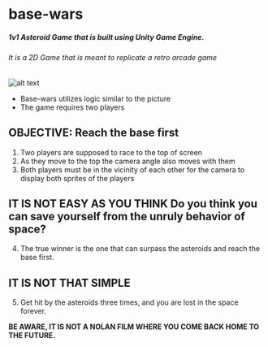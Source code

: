 # base-wars
##### 1v1 Asteroid Game that is built using Unity Game Engine.
###### It is a 2D Game that is meant to replicate a retro arcade game
![alt text](https://learnlearn.uk/scratch/wp-content/uploads/sites/7/2021/11/Space-race-thumbnail.png)

* Base-wars utilizes logic similar to the picture
* The game requires two players

**OBJECTIVE: Reach the base first**
---------------------------------------
1. Two players are supposed to race to the top of screen
2. As they move to the top the camera angle also moves with them
3. Both players must be in the vicinity of each other for the camera to display both sprites of the players

**IT IS NOT EASY AS YOU THINK** Do you think you can save yourself from the unruly behavior of space?
-----------------
4. The true winner is the one that can surpass the asteroids and reach the base first.

**IT IS NOT THAT SIMPLE**
----------------------------------------
5. Get hit by the asteroids three times, and you are lost in the space forever.

**BE AWARE, IT IS NOT A NOLAN FILM WHERE YOU COME BACK HOME TO THE FUTURE.**
